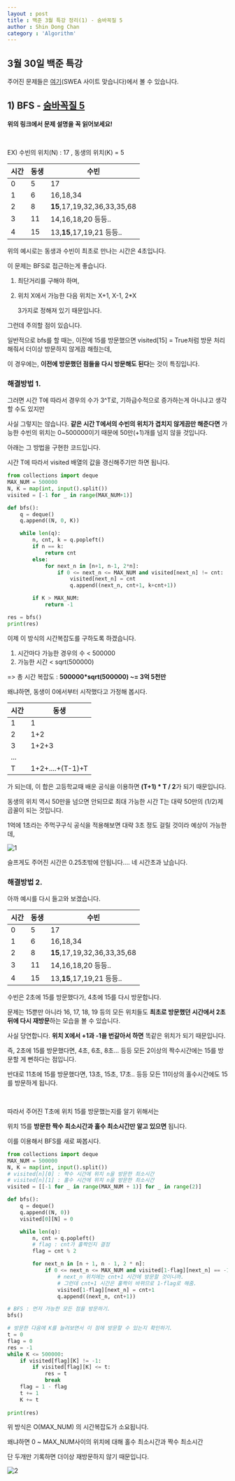 ```yaml
---
layout : post
title : 백준 3월 특강 정리(1) - 숨바꼭질 5
author : Shin Dong Chan
category : 'Algorithm'
---
```


## 3월 30일 백준 특강

주어진 문제들은 [여기](<https://swexpertacademy.com/main/userpage/code/userUserProblem.do?userId=AWg5jw5ay4UDFASr#none>)(SWEA 사이트 맞습니다)에서 볼 수 있습니다.

## 1) BFS - [숨바꼭질 5](<https://www.acmicpc.net/problem/17071>)

**위의 링크에서 문제 설명을 꼭 읽어보세요!**

<br>

EX) 수빈의 위치(N) : 17 , 동생의 위치(K) = 5

| 시간 | 동생 | 수빈                        |
| ---- | ---- | --------------------------- |
| 0    | 5    | 17                          |
| 1    | 6    | 16,18,34                    |
| 2    | 8    | **15**,17,19,32,36,33,35,68 |
| 3    | 11   | 14,16,18,20 등등..          |
| 4    | 15   | 13,**15**,17,19,21 등등..   |

위의 예시로는 동생과 수빈이 최초로 만나는 시간은 4초입니다.

이 문제는 BFS로 접근하는게 좋습니다.

1. 최단거리를 구해야 하며,

2. 위치 X에서 가능한 다음 위치는 X+1, X-1, 2*X

   3가지로 정해져 있기 때문입니다.

그런데 주의할 점이 있습니다.

일반적으로 bfs를 할 때는, 이전에 15를 방문했으면 visited[15] = True처럼 방문 처리해줘서 더이상 방문하지 않게끔 해줬는데,

이 경우에는, **이전에 방문했던 점들을 다시 방문해도 된다**는 것이 특징입니다.

### 해결방법 1.

그러면 시간 T에 따라서 경우의 수가 3^T로, 기하급수적으로 증가하는게 아니냐고 생각할 수도 있지만

사실 그렇지는 않습니다.  **같은 시간 T에서의 수빈의 위치가 겹치지 않게끔만 해준다면** 가능한 수빈의 위치는 0~500000이기 때문에 50만(+1)개를 넘지 않을 것입니다.

아래는 그 방법을 구현한 코드입니다.

시간 T에 따라서 visited 배열의 값을 갱신해주기만 하면 됩니다.

```python
from collections import deque
MAX_NUM = 500000
N, K = map(int, input().split())
visited = [-1 for _ in range(MAX_NUM+1)]

def bfs():
    q = deque()
    q.append((N, 0, K))

    while len(q):
        n, cnt, k = q.popleft()
        if n == k:
            return cnt
        else:
            for next_n in [n+1, n-1, 2*n]:
                if 0 <= next_n <= MAX_NUM and visited[next_n] != cnt:
                    visited[next_n] = cnt
                    q.append((next_n, cnt+1, k+cnt+1))

        if K > MAX_NUM:
            return -1

res = bfs()
print(res)
```

이제 이 방식의 시간복잡도를 구하도록 하겠습니다.

1. 시간마다 가능한 경우의 수 < 500000
2. 가능한 시간 < sqrt(500000)

=> 총 시간 복잡도 : **500000*sqrt(500000) ~= 3억 5천만**

왜냐하면, 동생이 0에서부터 시작했다고 가정해 봅시다.

| 시간 | 동생             |
| ---- | ---------------- |
| 1    | 1                |
| 2    | 1+2              |
| 3    | 1+2+3            |
| ...  |                  |
| T    | 1+2+....+(T-1)+T |

가 되는데, 이 합은 고등학교때 배운 공식을 이용하면 **(T+1) * T / 2**가 되기 때문입니다.

동생의 위치 역시 50만을 넘으면 안되므로 최대 가능한 시간 T는 대략 50만의 (1/2)제곱꼴이 되는 것입니다.

1억에 1초라는 주먹구구식 공식을 적용해보면 대략 3초 정도 걸릴 것이라 예상이 가능한데,

![1](https://user-images.githubusercontent.com/37765338/55288296-64ce2a00-53f0-11e9-8fba-8fe7dc32b22c.PNG)

슬프게도 주어진 시간은 0.25초밖에 안됩니다.... 네 시간초과 났습니다.

### 해결방법 2.

아까 예시를 다시 들고와 보겠습니다.

| 시간 | 동생 | 수빈                        |
| ---- | ---- | --------------------------- |
| 0    | 5    | 17                          |
| 1    | 6    | 16,18,34                    |
| 2    | 8    | **15**,17,19,32,36,33,35,68 |
| 3    | 11   | 14,16,18,20 등등..          |
| 4    | 15   | 13,**15**,17,19,21 등등..   |

수빈은 2초에 15를 방문했다가, 4초에 15를 다시 방문합니다.

문제는 15뿐만 아니라 16, 17, 18, 19 등의 모든 위치들도 **최초로 방문했던 시간에서 2초 뒤에 다시 재방문**하는 모습을 볼 수 있습니다.

사실 당연합니다. **위치 X에서 +1과 -1을 번갈아서 하면** 똑같은 위치가 되기 때문입니다.

즉, 2초에 15를 방문했다면, 4초, 6초, 8초... 등등 모든 2이상의 짝수시간에는 15를 방문할 게 뻔하다는 점입니다.

반대로 11초에 15를 방문했다면, 13초, 15초, 17초.. 등등 모든 11이상의 홀수시간에도 15를 방문하게 됩니다.

<br>

따라서 주어진 T초에 위치 15를 방문했는지를 알기 위해서는

위치 15를 **방문한 짝수 최소시간과 홀수 최소시간만 알고 있으면** 됩니다.

이를 이용해서 BFS를 새로 짜봅시다.

```python
from collections import deque
MAX_NUM = 500000
N, K = map(int, input().split())
# visited[n][0] : 짝수 시간에 위치 n을 방문한 최소시간
# visited[n][1] : 홀수 시간에 위치 n을 방문한 최소시간
visited = [[-1 for _ in range(MAX_NUM + 1)] for _ in range(2)]

def bfs():
    q = deque()
    q.append((N, 0))
    visited[0][N] = 0

    while len(q):
        n, cnt = q.popleft()
        # flag : cnt가 홀짝인지 결정
        flag = cnt % 2

        for next_n in [n + 1, n - 1, 2 * n]:
            if 0 <= next_n <= MAX_NUM and visited[1-flag][next_n] == -1:
                # next_n 위치에는 cnt+1 시간에 방문할 것이니까.
                # 그런데 cnt+1 시간은 홀짝이 바뀌므로 1-flag로 해줌.
                visited[1-flag][next_n] = cnt+1
                q.append((next_n, cnt+1))

# BFS : 먼저 가능한 모든 점을 방문하기.
bfs()

# 방문한 다음에 K를 늘려보면서 이 점에 방문할 수 있는지 확인하기.
t = 0
flag = 0
res = -1
while K <= 500000:
    if visited[flag][K] != -1:
        if visited[flag][K] <= t:
            res = t
            break
    flag = 1 - flag
    t += 1
    K += t
    
print(res)
```

위 방식은 O(MAX_NUM) 의 시간복잡도가 소요됩니다.

왜냐하면 0 ~ MAX_NUM사이의 위치에 대해 홀수 최소시간과 짝수 최소시간

단 두개만 기록하면 더이상 재방문하지 않기 때문입니다.

![2](https://user-images.githubusercontent.com/37765338/55288299-6697ed80-53f0-11e9-96c1-ae8d30cffd00.PNG)

